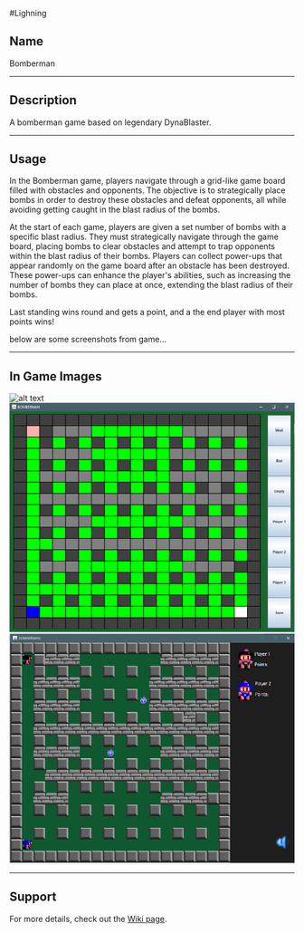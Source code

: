 #Lighning


## Name
Bomberman

___
## Description
A bomberman game based on legendary DynaBlaster.

___
## Usage
In the Bomberman game, players navigate through a grid-like game board filled with obstacles and opponents. The objective is to strategically place bombs in order to destroy these obstacles and defeat opponents, all while avoiding getting caught in the blast radius of the bombs.

At the start of each game, players are given a set number of bombs with a specific blast radius. They must strategically navigate through the game board, placing bombs to clear obstacles and attempt to trap opponents within the blast radius of their bombs.
Players can collect power-ups that appear randomly on the game board after an obstacle has been destroyed. These power-ups can enhance the player's abilities, such as increasing the number of bombs they can place at once, extending the blast radius of their bombs.

Last standing wins round and gets a point, and a the end player with most points wins!


below are some screenshots from game...
___

## In Game Images
![alt text](src/media/userinterface.png "UI")
![alt text](src/media/leveleditor.png "LEVEL EDITOR")
![alt text](src/media/gameplay.png "GAMEPLAY")

___
## Support
For more details, check out the [Wiki page](https://szofttech.inf.elte.hu/software-technology-2024/group-1/lightning/-/wikis/Multiplayer-Bomberman). 

